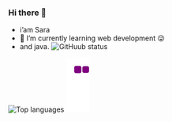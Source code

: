 ### Hi there 👋
- i’am Sara 
- 🌱 I’m currently learning web development 😜
- and java.
![GitHuub status](https://github-readme-stats.vercel.app/api?username=madcode99&count_private=true&show_icons=true&theme=radical)


![Top languages](https://github-readme-stats.vercel.app/api/top-langs/?username=madcode&show_icons=true&theme=radical)
![snake gif](https://github.com/madcode99/madcode99/blob/output/github-contribution-grid-snake.gif)
